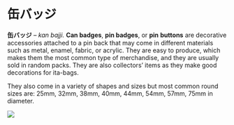 # 缶バッジ

**缶バッジ** – _kan bajji._ **Can badges**, **pin badges**, or **pin** **buttons** are decorative accessories attached to a pin back that may come in different materials such as metal, enamel, fabric, or acrylic. They are easy to produce, which makes them the most common type of merchandise, and they are usually sold in random packs. They are also collectors’ items as they make good decorations for ita-bags.

They also come in a variety of shapes and sizes but most common round sizes are: 25mm, 32mm, 38mm, 40mm, 44mm, 54mm, 57mm, 75mm in diameter.

![](/%E3%81%8B%E3%82%93%E3%83%90%E3%83%83%E3%82%B8%20(%E7%BC%B6%E3%83%90%E3%83%83%E3%82%B8)/5GsbeICP.jpg)
